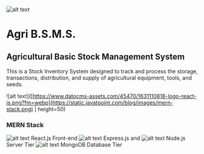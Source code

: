 ![alt text](https://scontent.fdvo3-1.fna.fbcdn.net/v/t39.30808-6/243346257_227373169418178_8019988756355809190_n.png?_nc_cat=105&ccb=1-7&_nc_sid=09cbfe&_nc_ohc=2GdY3-6LXIkAX_5k0JA&_nc_ht=scontent.fdvo3-1.fna&oh=00_AfDV7ApQvhdyQEKCmsZY41CJrP1OGphg1tqbLtplUJ0nhg&oe=63BE02C3)

# Agri B.S.M.S.
## Agricultural Basic Stock Management System
This is a Stock Inventory System designed to track and process the storage, transactions, distribution, and supply of agricultural equipment, tools, and seeds.

![alt text]([https://www.datocms-assets.com/45470/1631110818-logo-react-js.png?fm=webp](https://static.javatpoint.com/blog/images/mern-stack.png) | height=50) 
### MERN Stack
![alt text](https://www.datocms-assets.com/45470/1631110818-logo-react-js.png?fm=webp) React.js Front-end
![alt text](https://skillshack.blob.core.windows.net/uploads/express.webp) Express.js and 
![alt text](https://banner2.cleanpng.com/20180425/jrw/kisspng-node-js-javascript-web-application-express-js-comp-5ae0f84e2a4242.1423638015246930701731.jpg) Node.js Server Tier
![alt text](https://webimages.mongodb.com/_com_assets/cms/kuyjf3vea2hg34taa-horizontal_default_slate_blue.svg?auto=format%252Ccompress) MongoDB Database Tier
